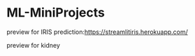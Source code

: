 # ML-MiniProjects

preview for IRIS prediction:https://streamlitiris.herokuapp.com/

preview for kidney 
